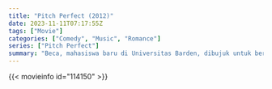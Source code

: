 ```yaml
---
title: "Pitch Perfect (2012)"
date: 2023-11-11T07:17:55Z
tags: ["Movie"]
categories: ["Comedy", "Music", "Romance"]
series: ["Pitch Perfect"]
summary: "Beca, mahasiswa baru di Universitas Barden, dibujuk untuk bergabung dengan The Bellas, grup menyanyi khusus perempuan di sekolahnya. Menyuntikkan energi yang sangat dibutuhkan ke dalam repertoar mereka, The Bellas menghadapi rival pria mereka dalam kompetisi kampus."
---
```


<mux-player stream-type="on-demand"
src="https://kp3d-my.sharepoint.com/personal/ryoo_kp3d_onmicrosoft_com/_layouts/15/download.aspx?share=EStD-BdwS0lDnaBQP7wNvw4BHd5YZ30DxzcspHqosd6Y-A" prefer-playback="mse" controls>

</mux-player>


{{< movieinfo id="114150" >}}

<script src="https://cdn.jsdelivr.net/npm/@mux/mux-player"></script>

 <script type="application/ld+json ">
{
"@context": "https://schema.org/",
"@type": "VideoObject",
"name": "Pitch Perfect (2012)",
"contentUrl": "https://stream.mux.com/nCPY3t5PYPCDMTw01v89mSCct5V00tkR7sSJJCCJncJ34.m3u8",
"thumbnailUrl": "https://www.themoviedb.org/t/p/original/gsFoJk9g8W3zgaipRrrURk7LbiF.jpg?width=314&fit_mode=preserve&time=25",
"uploadDate": "2023-11-11T07:17:55Z",
}

</script>